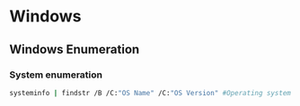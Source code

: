 # Windows

## Windows Enumeration

### System enumeration

```bash
systeminfo | findstr /B /C:"OS Name" /C:"OS Version" #Operating system's name versions and architecture
```
